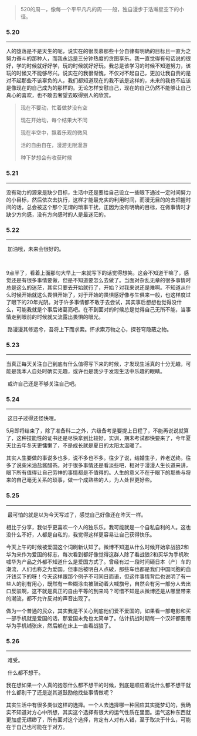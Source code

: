 > 520的周一，像每一个平平凡凡的周一一般，独自漫步于浩瀚星空下的小径。

### 5.20

---

​	人的堕落是不是天生的呢，说实在的很羡慕那些十分自律有明确的目标且一直为之努力奋斗的那种人，而我永远是三分钟热度的贪图享乐。我一直觉得有句话说的很好，学的时候就好好学，玩的时候就好好玩。我总是该学习的时候不知道努力，该玩的时候又不能够尽兴。说实在的我很惭愧，不仅对不起自己，更加让我自责的是对不起那些不该辜负的人，我们都知道现在的我不该是这样的，未来的我也不应该是像现在的自己成为的那样的。无论怎样安慰自己，现在的自己仍然不能够让自己真心的喜欢，也不敢去奢望去取得别人的欣赏。

> 现在不要动，忙着做梦没有空
>
> 现在开始动，每个结果大不同
>
> 现在半空中，飘着乐观的微风
>
> 活的自由自在，漫游无限漫游
>
> 种下梦想会有收获时候

### 5.21

---

​	没有动力的源泉是缺少目标，生活中还是要给自己设立一些眼下通过一定时间努力的小目标，然后依次去执行，这样才能最充实的利用时间，而漫无目的的去把握时间的话，总会被这个那个无谓的琐事干扰，正因为没有明确的目标，在做事情时才缺少方向感，没有方向感时的人是最迷茫的。

### 5.22

---

​	加油哦，未来会很好的。

​	

​	9点半了，看着上面那句大早上一来就写下的话觉得想笑。这会不知道干嘛了，感觉还是有很多事情要做，但是不知道要怎么去做了。当面对杂乱无章的很多事情时总是这么的迷茫，其实只要去开始就行了，开始？对我来说还是难啊。不知道从什么时候开始就这么畏惧开始了，对于开始的畏惧感好像与生俱来一般，也这样度过了眼下的20年光阴。对于许多事情都不敢于去尝试，其实事后想想也觉得没什么，可能我就是个事后诸葛亮吧。在不到面对的时候总是觉得自己无所不能，当事情走到眼前的时候就又流露出畏惧的眼光。

​	路漫漫其修远兮，吾将上下而求索。怀求索万物之心，探苍穹隐蔽之物。

### 5.23

---

​	当真正每天关注自己到底有什么值得写下来的时候，才发现生活真的十分无趣，可能是我本人自处时确实无趣，或许也是我少于发现生活中乐趣的眼睛。

​	或许自己还是不够关注自己吧。

### 5.24

---

​	这日子过得还怪快哩。

​	5月即将结束了，除了准备科二之外，六级备考是要提上日程了，不能再说说就算了，这种技能性的证书还是尽快拿到比较好，实训，期末考试都快要来了，今年夏天比去年冬天更慵懒了，不是成长就是夏日的太阳太温暖了。

​	其实人生要做的事说多也多，说不多也不多。往少了说，结婚生子，养老送终。往多了说柴米油盐酱醋茶。对于很多事情还是看淡些吧，相对于漫漫人生长道来讲，眼下所有值得让自己劳神的事情都是不值得的。人生的意义不在于眼下的那些与将来的自己毫无关系的琐事，做一个成熟些的人，为人处世更好些。

### 5.25

---

​	最可怕的就是以为今天写过了，感觉自己好像还在昨天一样。

​	相比于分享，我似乎更喜欢一个人的独乐乐。我可能就是一个自私自利的人。这也没什么不好，人都是自私的，我觉得这样更容易让自己获得快乐。

​	今天上午的时候被爱国这个词刷新认知了。微博不知道从什么时候开始拿战狼2和华为来作为爱国的标志，每次看到都好像觉得这群人除了看战狼2和买华为手机吹嘘华为产品之外都不知道什么是爱国方式了。曾经有过一段时间砸日本（产）车的潮流，人们也称之为爱国。但事后被明白人点破，那些车也都是我们中国同胞的血汗钱买下的呀！今天这样跟那个例子不可同日而语，但这件事情背后也说明了有一些人的别有用心，既然有一些糊涂虫被鼓动着大喊旗号，自然会有另一部分人去出口反驳啊，这不就是真正的自由平等的到来吗？可惜不知是从微博还是从哪里带来的潮流，都不允许反对的声音出现了。

​	做为一个普通的民众，其实我是不关心到底他们爱不爱国的，如果看一部电影和买一部手机就是爱国的话，那爱国未免也太简单了。估计抗战时期每一个汉奸都要用华为手机铺张床，然后躺在床上一直看战狼了。

### 5.26

---

​	难受。

​	什么都不想干。

​	我在想如果一个人真的抱怨什么都不想干的时候，到底是顺应着说什么都不想干就什么都别干了还是逆其道鼓励他找些事情做呢？

​	其实生活中有很多类似这样的选择。一个人去选择哪一种回应其实挺梦幻的，我确实不知道对方心中所想，其实这个选择有很大的运气性质在里面。运气这种东西就更加虚无缥缈了，所有面对这个选择，肯定有人对有人错，至于取决于什么，可能在于自己也可能在于对方。